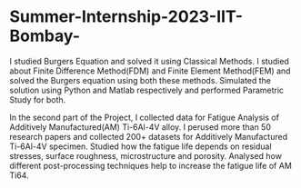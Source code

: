 # Summer-Internship-2023-IIT-Bombay-

I studied Burgers Equation and solved it using Classical Methods.
I studied about Finite Difference Method(FDM) and Finite Element Method(FEM) and solved the Burgers equation using both these methods.
Simulated the solution using Python and Matlab respectively and performed Parametric Study for both.

In the second part of the Project, I collected data for Fatigue Analysis of Additively Manufactured(AM) Ti-6Al-4V alloy.
I perused more than 50 research papers and collected 200+ datasets for Additively Manufactured Ti-6Al-4V specimen.
Studied how the fatigue life depends on residual stresses, surface roughness, microstructure and porosity.
Analysed how different post-processing techniques help to increase the fatigue life of AM Ti64.
